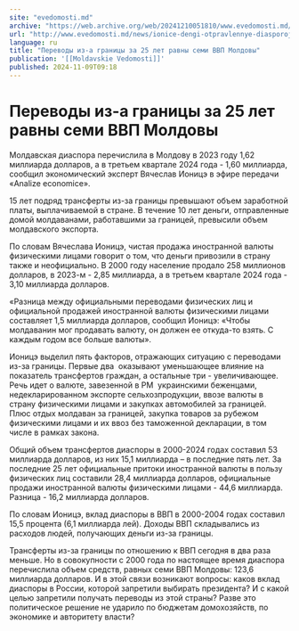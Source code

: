 ```yaml
---
site: "evedomosti.md"
archive: "https://web.archive.org/web/20241210051810/www.evedomosti.md/news/ionice-dengi-otpravlennye-diasporoj-za-10-let-prevysili-mold"
url: "http://www.evedomosti.md/news/ionice-dengi-otpravlennye-diasporoj-za-10-let-prevysili-mold"
language: ru
title: "Переводы из-а границы за 25 лет равны семи ВВП Молдовы"
publication: '[[Moldavskie Vedomosti]]'
published: 2024-11-09T09:18
---
```


# Переводы из-а границы за 25 лет равны семи ВВП Молдовы

Молдавская диаспора перечислила в Молдову в 2023 году 1,62 миллиарда долларов, а в третьем квартале 2024 года - 1,60 миллиарда, сообщил экономический эксперт Вячеслав Ионицэ в эфире передачи «Analize economice».

15 лет подряд трансферты из-за границы превышают объем заработной платы, выплачиваемой в стране. В течение 10 лет деньги, отправленные домой молдаванами, работавшими за границей, превысили объем молдавского экспорта.

По словам Вячеслава Ионицэ, чистая продажа иностранной валюты физическими лицами говорит о том, что деньги привозили в страну также и неофициально. В 2000 году население продало 258 миллионов долларов, в 2023-м - 2,85 миллиарда, а в третьем квартале 2024 года - 3,10 миллиарда долларов.

«Разница между официальными переводами физических лиц и официальной продажей иностранной валюты физическими лицами составляет 1,5 миллиарда долларов, сообщил Ионицэ: «Чтобы молдаванин мог продавать валюту, он должен ее откуда-то взять. С каждым годом все больше валюты».

Ионицэ выделил пять факторов, отражающих ситуацию с переводами из-за границы. Первые два  оказывают уменьшающее влияние на показатель трансфертов граждан, а остальные три - увеличивающее. Речь идет о валюте, завезенной в РМ  украинскими беженцами, недекларированном экспорте сельхозпродукции, ввозе валюты в страну физическими лицами и закупках автомобилей за границей. Плюс отдых молдаван за границей, закупка товаров за рубежом физическими лицами и их ввоз без таможенной декларации, в том числе в рамках закона.

Общий объем трансфертов диаспоры в 2000-2024 годах составил 53 миллиарда долларов, из них 15,1 миллиарда – в последние пять лет. За последние 25 лет официальные притоки иностранной валюты в пользу физических лиц составили 28,4 миллиарда долларов, официальные продажи иностранной валюты физическими лицами - 44,6 миллиарда. Разница - 16,2 миллиарда долларов.

По словам Ионицэ, вклад диаспоры в ВВП в 2000-2004 годах составил 15,5 процента (6,1 миллиарда лей). Доходы ВВП складывались из расходов людей, получающих деньги из-за границы.

Трансферты из-за границы по отношению к ВВП сегодня в два раза меньше. Но в совокупности с 2000 года по настоящее время диаспора перечислила объем средств, равных семи ВВП Молдовы: 123,6 миллиарда долларов. И в этой связи возникают вопросы: каков вклад диаспоры в России, которой запретили выбирать президента? И с какой целью запретили получать переводы из этой страны? Разве это политическое решение не ударило по бюджетам домохозяйств, по экономике и авторитету власти?